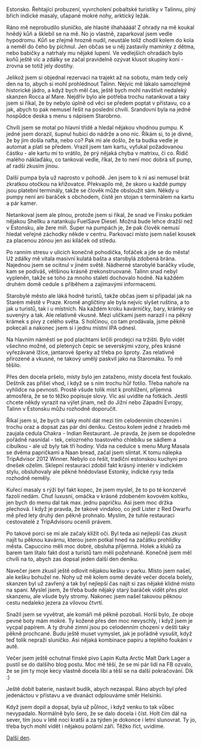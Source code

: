 <!--
.. title: Scandinavia Road Trip - den 9.
.. slug: scandinavia-road-trip-day-09
.. date: 2014-06-13
.. tags: travel,Scandinavia 2014
.. category: travel
.. link: 
.. description: 
.. type: text
-->


Estonsko. Řehtající probuzení, vyvrcholení pobaltské turistiky v Talinnu, plný břich indické masaly, uťapané mokré nohy, arktický ležák.

<!-- TEASER_END -->

Ráno mě neprobudilo sluníčko, ale hlasité ííhaháááá! Z ohrady na mě koukal hnědý kůň a šklebil se na mě. No jo vlastně, zaparkoval jsem vedle hypodromu. Kůň se zřejmě hrozně nudil, neustále toliž chodil kolem do kola a neměl do čeho by píchnul. Jen občas se u něj zastavily maminky z dětma, nebo babičky a natrhaly mu nějaké lupení. Ve vedlejších ohradách bylo koňů ještě víc a zdálky se začal pravidelně ozývat klusot skupiny koní - zrovna se totiž jely dostihy.

Jelikož jsem si objednal rezervaci na trajekt až na sobotu, mám tedy celý den na to, abych si mohl prohlédnout Talinn. Nejvíc mě lákalo samozřejmě historické jádro, a když bych měl čas, ještě bych mohl navštívit nedaleký skanzen Rocca al Mare. Nejdřív bylo ale potřeba trochu natankovat a taky jsem si říkal, že by nebylo úplně od věci se předem poptat v přístavu, co a jak, abych to pak nemusel řešit na poslední chvíli. Srandovní byla na jedné hospůdce deska s menu s nápisem Starobrno.

Chvíli jsem se motal po hlavní třídě a hledal nějakou vhodnou pumpu. K jedné jsem dorazil, šupnul hubici do nádrže a ono nic. Říkám si, to je divné, že by jim došla nafta, nebo co? Pak mi ale došlo, že ta budka vedle je automat a platí se předem. Vrazil jsem tam kartu, vyťukal požadovanou částku - ale kartu mi to vrátilo, že prý nějaká chyba v matrixu, či co. Řidič malého náklaďáku, co tankoval vedle, říkal, že to není moc dobrá síť pump, ať radši zkusím jinou.

Další pumpa byla už naprosto v pohodě. Jen jsem to k ní asi nemusel brát zkratkou otočkou na křižovatce. Překvapilo mě, že skoro u každé pumpy jsou platební terminály, takže se člověk může obsloužit sám. Někdy u pumpy není ani baráček s obchodem, čistě jen stojan s terminálem na kartu a pár kamer.

Netankoval jsem ale plnou, protože jsem si říkal, že snad ve Finsku potkám nějakou Shellku a natankuju FuelSave Diesel. Možná bude lehce dražší než v Estonsku, ale žere míň. Super na pumpách je, že pak člověk nemusí hledat veřejné záchodky někde v centru. Parkovací místo jsem našel kousek za placenou zónou jen asi kiláček od středu.

Po ranním stresu v ulicích konečně pohodička, foťáček a jde se do města! Už zdálky mě vítala masivní kulatá bašta a starobylá zdobená brána. Najednou jsem se ocitnul v jiném světě. Nádherné starobylé baráčky všude, kam se podíváš, většinou krásně zrekonstruované. Talinn snad nebyl vypleněn, takže se toho za mnoho staletí dochovalo hodně. Na každém druhém domě cedule s příběhem a zajímavými informacemi.

Starobylé město ale láká hodně turistů, takže občas jsem si připadal jak na Starém městě v Praze. Kromě angličtiny ale byla nejvíc slyšet ruština, a to jak u turistů, tak i u místních. Na každém kroku kavárničky, bary, krámky se suvenýry a tak. Ale relativně vkusné. Mezi uličkami jsem narazil i na pěkný krámek s pivy z celého světa. S holčinou, co tam prodávala, jsme pěkně pokecali a nakonec jsem si i jednu místní IPA odnesl.

Na hlavním náměstí se pod plachtami krčili prodejci na tržišti. Bylo vidět všechno možné, od pletených čepic se severskými vzory, přes krásné vyřezávané lžíce, jantarové šperky až třeba po šproty. Zas relativně přirozené a vkusné, ne takový umělý paskvil jako na Staromáku. To mě těšilo.

Přes den docela pršelo, místy bylo jen zataženo, místy docela fest foukalo. Deštník zas přišel vhod, i když se s ním trochu hůř fotilo. Třeba nahoře na vyhlídce na pevnosti. Prostě všude tolik míst k prohlížení, příjemná atmosféra, že se to těžko popisuje slovy. Víc asi uvidíte na fotkách. Jestli chcete někdy vyrazit na výlet jinam, než do Jižní nebo Západní Evropy, Talinn v Estonsku můžu rozhodně doporučit.

Říkal jsem si, že bych si taky mohl dát mezi tím celodenním chozením i trochu oraz a dopsat zas pár dní deníku. Cestou kolem jedné z hradeb mě zaujala cedula Chakra - Indian Restaurant. Je pravda, že jsem se dopoledne pořádně nasnídal - tek, celozrného toastového chlebíku se sádlem a cibulkou - ale už byly tak tři hodiny. Vida na cedulce s menu Murg Masala se dvěma papričkami a Naan bread, začal jsem slintat. K tomu nálepka TripAdvisor 2012 Winner. Nebylo co řešit, tradiční estonskou kuchyni pro dnešek oželím. Sklepní restauraci zdobil fakt krásný interiér v indickém stylu, obsluhovaly ale pěkné hnědovlasé Estonky, indické rysy teda rozhodně neměly.

Kuřecí masaly s rýží byl fakt kopec, že jsem myslel, že to po té konzervě fazolí nedám. Chuť luxusní, omáčka v krásně zdobeném kovovém koltíku, jen bych do menu dal tak max. jednu papričku. Asi jsem moc držka plechová. I když je pravda, že takové vindaloo, co jedl Lister z Red Dwarfu mě před lety druhý den pěkně prohnalo. Myslím, že tuhle restauraci cestovatelé z TripAdvisoru ocenili právem.

Po takové porci se mi ale začaly klížit oči. Byl teda asi nejlepší čas zkusit najít tu pěknou kavárnu, kterou jsem potkal hned na začátku prohlídky města. Capuccino měli moc dobré, obsluha příjemná. Holek a kluků za barem tam lítalo fakt dost a turistů tam měli požehnaně. Konečně jsem měl chvíli na to, abych zas dopsal jeden další den deníku.

Navečer jsem zkusil ještě odlovit nějakou kešku v parku. Místo jsem našel, ale kešku bohužel ne. Nohy už mě kolem osmé deváté večer docela bolely, skanzen byl už zavřený a tak byl nejlepší čas najít si zas nějaké klidné místo na spaní. Myslel jsem, že třeba bude nějaký starý baráček vidět přes plot skanzenu, ale všude byly stromy. Nakonec jsem našel takovou pěknou cestu nedaleko jezera za vilovou čtvrtí.

Snažil jsem se vyvětrat, ale komáři mě pěkně pozobali. Horší bylo, že oboje pevné boty mám mokré. Ty kožené přes den moc nevyschly, i když jsem je vycpal papírem. A ty druhé zimní jsou po celodenním chození v dešti taky pěkně prochcané. Budu ještě muset vymyslet, jak je pořádně vysušit, když teď tolik nepraží sluníčko. Asi nějaká kombinace papíru a teplého foukání v autě.

Večer jsem ještě ochutnal finské pivo Lapin Kulta Arctic Malt Dark Lager a pustil se do dalšího blog postu. Moc mě těší, že se mi pár lidí na FB ozvalo, že se jim ty moje kecy vlastně docela líbí a těší se na další pokračování. Dík :)

Ještě dobít baterie, nastavit budík, abych nezaspal. Ráno abych byl před jedenáctou v přístavu a ve dvanáct odplouváme směr Helsinki.

Když jsem dopil a dopsal, byla už půlnoc, i když venku to tak vůbec nevypadalo. Normálně bylo šero, že se dalo docela i číst. Holt čím dál na sever, tím jsou v létě noci kratší a za týden je dokonce i letní slunovrat. Ty jo, třeba bych mohl vidět i nějakou polární záři. Těžko říct, uvidíme.

[Další den](/blog/2014/scandinavia-road-trip-day-10/).